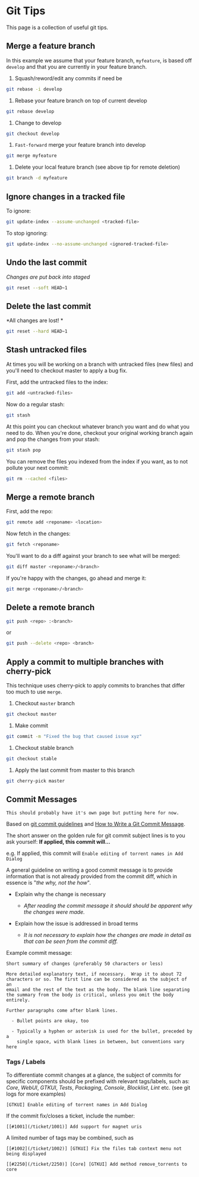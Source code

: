 # Git Tips


This page is a collection of useful git tips.

## Merge a feature branch

In this example we assume that your feature branch, `myfeature`, is based off `develop` and that you are currently in your feature branch.

1. Squash/reword/edit any commits if need be

```sh
git rebase -i develop
```
1. Rebase your feature branch on top of current develop

```sh
git rebase develop
```
1. Change to develop

```sh
git checkout develop
```
1. `Fast-forward` merge your feature branch into develop

```sh
git merge myfeature
```
1. Delete your local feature branch (see above tip for remote deletion)

```sh
git branch -d myfeature
```

## Ignore changes in a tracked file

To ignore:

```sh
git update-index --assume-unchanged <tracked-file>
```

To stop ignoring:

```sh
git update-index --no-assume-unchanged <ignored-tracked-file>
```

## Undo the last commit
*Changes are put back into staged*

```sh
git reset --soft HEAD~1
```


## Delete the last commit
*All changes are lost! *

```sh
git reset --hard HEAD~1
```

## Stash untracked files

At times you will be working on a branch with untracked files (new files) and you'll need to checkout master to apply a bug fix.

First, add the untracked files to the index:

```sh
git add <untracked-files>
```

Now do a regular stash:

```sh
git stash
```

At this point you can checkout whatever branch you want and do what you need to do.  When you're done, checkout your original working branch again and pop the changes from your stash:

```sh
git stash pop
```

You can remove the files you indexed from the index if you want, as to not pollute your next commit:

```sh
git rm --cached <files>
```

## Merge a remote branch

First, add the repo:

```sh
git remote add <reponame> <location>
```

Now fetch in the changes:

```sh
git fetch <reponame>
```

You'll want to do a diff against your branch to see what will be merged:

```sh
git diff master <reponame>/<branch>
```

If you're happy with the changes, go ahead and merge it:

```sh
git merge <reponame>/<branch>
```


## Delete a remote branch

```sh
git push <repo> :<branch>
```

or

```sh
git push --delete <repo> <branch>
```

## Apply a commit to multiple branches with cherry-pick

This technique uses cherry-pick to apply commits to branches that differ too much to use `merge`.

1. Checkout `master` branch

```sh
git checkout master
```
1. Make commit

```sh
git commit -m "Fixed the bug that caused issue xyz"
```
1. Checkout stable branch

```sh
git checkout stable
```
1. Apply the last commit from master to this branch

```sh
git cherry-pick master
```

## Commit Messages

```comment
This should probably have it's own page but putting here for now.
```
Based on [git commit guidelines](http://git-scm.com/book/en/Distributed-Git-Contributing-to-a-Project#Commit-Guidelines) and [How to Write a Git Commit Message](http://chris.beams.io/posts/git-commit/).

The short answer on the golden rule for git commit subject lines is to you ask yourself:
  **If applied, this commit will...** *<your commit subject line here>*


e.g. If applied, this commit will `Enable editing of torrent names in Add Dialog`

A general guideline on writing a good commit message is to provide information
that is not already provided from the commit diff, which in essence is "*the why, not the how*".

* Explain why the change is necessary
  * *After reading the commit message it should should be apparent why the changes were made.*

* Explain how the issue is addressed in broad terms
  * *It is not necessary to explain how the changes are made in detail as that can be seen from the commit diff.*

Example commit message:

```
Short summary of changes (preferably 50 characters or less)

More detailed explanatory text, if necessary.  Wrap it to about 72
characters or so. The first line can be considered as the subject of an
email and the rest of the text as the body. The blank line separating
the summary from the body is critical, unless you omit the body entirely.

Further paragraphs come after blank lines.

  - Bullet points are okay, too

  - Typically a hyphen or asterisk is used for the bullet, preceded by a
    single space, with blank lines in between, but conventions vary here
```

### Tags / Labels
To differentiate commit changes at a glance, the subject of commits for specific components should be prefixed with relevant tags/labels, such as:
 *Core*, *WebUI*, *GTKUI*, *Tests*, *Packaging*, *Console*, *Blocklist*, *Lint* etc. (see git logs for more examples)

`[GTKUI] Enable editing of torrent names in Add Dialog`

If the commit fix/closes a ticket, include the number:

`[[#1001](/ticket/1001)] Add support for magnet uris`

A limited number of tags may be combined, such as

`[[#1002](/ticket/1002)] [GTKUI] Fix the files tab context menu not being displayed`

`[[#2250](/ticket/2250)] [Core] [GTKUI] Add method remove_torrents to core`



